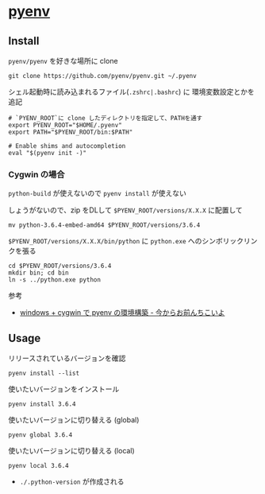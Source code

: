 # [pyenv](https://github.com/pyenv/pyenv)

## Install

`pyenv/pyenv` を好きな場所に clone
```
git clone https://github.com/pyenv/pyenv.git ~/.pyenv
```

シェル起動時に読み込まれるファイル(`.zshrc|.bashrc`) に 環境変数設定とかを追記
```
# `PYENV_ROOT`に clone したディレクトリを指定して、PATHを通す
export PYENV_ROOT="$HOME/.pyenv"
export PATH="$PYENV_ROOT/bin:$PATH"

# Enable shims and autocompletion
eval "$(pyenv init -)"
```

### Cygwin の場合

`python-build` が使えないので `pyenv install` が使えない

しょうがないので、zip をDLして `$PYENV_ROOT/versions/X.X.X` に配置して
```
mv python-3.6.4-embed-amd64 $PYENV_ROOT/versions/3.6.4
```

`$PYENV_ROOT/versions/X.X.X/bin/python` に `python.exe` へのシンボリックリンクを張る
```
cd $PYENV_ROOT/versions/3.6.4
mkdir bin; cd bin
ln -s ../python.exe python
```

参考
* [windows + cygwin で pyenv の環境構築 - 今からお前んちこいよ](http://www.hakopako.net/entry/2017/09/15/191140)

## Usage

リリースされているバージョンを確認
```
pyenv install --list
```

使いたいバージョンをインストール
```
pyenv install 3.6.4
```

使いたいバージョンに切り替える (global)
```
pyenv global 3.6.4
```

使いたいバージョンに切り替える (local)
```
pyenv local 3.6.4
```
* `./.python-version` が作成される

